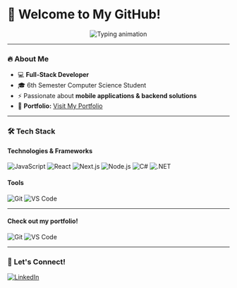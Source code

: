 # 🚀 Welcome to My GitHub! 

<div align="center">
  <img src="https://readme-typing-svg.demolab.com?font=Fira+Code&weight=600&size=24&duration=3000&pause=1000&color=58A6FF&center=true&vCenter=true&width=500&lines=Hi+there+%F0%9F%91%8B;I'm+a+passionate+developer;Love+open-source;Building+cool+stuff+%F0%9F%9A%80" alt="Typing animation" />
</div>

---

### 🔥 **About Me**  
- 💻 **Full-Stack Developer**
- 🎓 6th Semester Computer Science Student  
- ⚡ Passionate about **mobile applications & backend solutions**  
- 🎯 **Portfolio:** [Visit My Portfolio](https://danielkaplanski.github.io) 

---

### 🛠️ **Tech Stack**  

#### Technologies & Frameworks   
![JavaScript](https://img.shields.io/badge/-JavaScript-F7DF1E?style=for-the-badge&logo=javascript&logoColor=black)
![React](https://img.shields.io/badge/-React-61DAFB?style=for-the-badge&logo=react&logoColor=black)
![Next.js](https://img.shields.io/badge/-Next.js-000000?style=for-the-badge&logo=next.js&logoColor=white)
![Node.js](https://img.shields.io/badge/-Node.js-339933?style=for-the-badge&logo=node.js&logoColor=white)
![C#](https://img.shields.io/badge/-C%23-239120?style=for-the-badge&logo=c-sharp&logoColor=white)
![.NET](https://img.shields.io/badge/-.NET-512BD4?style=for-the-badge&logo=.net&logoColor=white)

#### **Tools**  
![Git](https://img.shields.io/badge/-Git-F05032?style=for-the-badge&logo=git&logoColor=white)
![VS Code](https://img.shields.io/badge/-VS%20Code-007ACC?style=for-the-badge&logo=visual-studio-code&logoColor=white)

---

#### **Check out my portfolio!**  
![Git](https://img.shields.io/badge/-Git-F05032?style=for-the-badge&logo=git&logoColor=white)
![VS Code](https://img.shields.io/badge/-VS%20Code-007ACC?style=for-the-badge&logo=visual-studio-code&logoColor=white)

---

### 🤝 **Let's Connect!**  
[![LinkedIn](https://img.shields.io/badge/-LinkedIn-0A66C2?style=flat-square&logo=linkedin&logoColor=white)](https://www.linkedin.com/in/daniel-kap%C5%82a%C5%84ski-4b6098271/)



